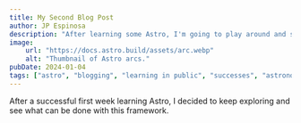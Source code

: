 ```yaml
---
title: My Second Blog Post
author: JP Espinosa
description: "After learning some Astro, I'm going to play around and see what else I can do with this framework."
image:
    url: "https://docs.astro.build/assets/arc.webp"
    alt: "Thumbnail of Astro arcs."
pubDate: 2024-01-04
tags: ["astro", "blogging", "learning in public", "successes", "astronomy"]
---
```

After a successful first week learning Astro, I decided to keep exploring and see what can be done with this framework. 

